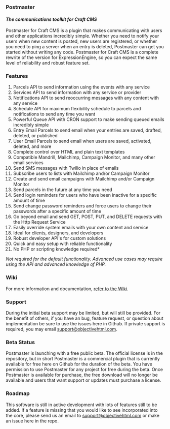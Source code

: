 ### Postmaster

#### *The communications toolkit for Craft CMS*

Postmaster for Craft CMS is a plugin that makes communicating with users and other applications incredibly simple. Whether you need to notify your users when new content is posted, new users are registered, or whether you need to ping a server when an entry is deleted, Postmaster can get you started without writing any code. Postmaster for Craft CMS is a complete rewrite of the version for ExpressionEngine, so you can expect the same level of reliability and robust feature set.

### Features

1. Parcels API to send information using the events with any service
2. Services API to send information with any service or provider
3. Notifications API to send reoccurring messages with any content with any service
4. Schedule API for maximum flexibility schedule to parcels and notifications to send any time you want
5. Powerful Queue API with CRON support to make sending queued emails incredibly simple
6. Entry Email Parcels to send email when your entries are saved, drafted, deleted, or published
7. User Email Parcels to send email when users are saved, activated, deleted, and more
8. Complete control over HTML and plain text templates
9. Compatible Mandrill, Mailchimp, Campaign Monitor, and many other email services
10. Send SMS messages with Twilio in place of emails
11. Subscribe users to lists with Mailchimp and/or Campaign Monitor
12. Create and send email campaigns with Mailchimp and/or Campaign Monitor
13. Send parcels in the future at any time you need
14. Send login reminders for users who have been inactive for a specific amount of time
15. Send change password reminders and force users to change their passwords after a specific amount of time
16. Go beyond email and send GET, POST, PUT, and DELETE requests with the Http Request Service
17. Easily override system emails with your own content and service
18. Ideal for clients, designers, and developers
19. Robust developer API's for custom solutions
20. Quick and easy setup with reliable functionality
21. No PHP or scripting knowledge required*

*Not required for the default functionality. Advanced use cases may require using the API and advanced knowledge of PHP.*

### Wiki

For more information and documentation, [refer to the Wiki](https://github.com/objectivehtml/Postmaster-for-Craft-CMS/wiki).

### Support

During the initial beta support may be limited, but will still be provided. For the benefit of others, if you have an bug, feature request, or question about implementation be sure to use the issues here in Github. If private support is required, you may email [support@objectivehtml.com](mailto:support@objectivehtml.com).

### Beta Status

Postmaster is launching with a free public beta. The official license is in the repository, but in short Postmaster is a commercial plugin that is currently available for free here on Github for the duration of the beta. You have permission to use Postmaster for any project for free during the beta. Once Postmaster is available for purchase, the free download will no longer be available and users that want support or updates must purchase a license.

### Roadmap

This software is still in active development with lots of features still to be added. If a feature is missing that you would like to see incorporated into the core, please send us an email to [support@objectivehtml.com](mailto:support@objectivehtml.com) or make an issue here in the repo.
